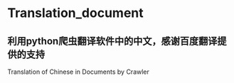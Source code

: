 # Translation_document
## 利用python爬虫翻译软件中的中文，感谢百度翻译提供的支持
Translation of Chinese in Documents by Crawler
